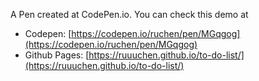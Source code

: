 A Pen created at CodePen.io. You can check this demo at

- Codepen: [https://codepen.io/ruchen/pen/MGqgog](https://codepen.io/ruchen/pen/MGqgog)
- Github Pages: [https://ruuuchen.github.io/to-do-list/](https://ruuuchen.github.io/to-do-list/)